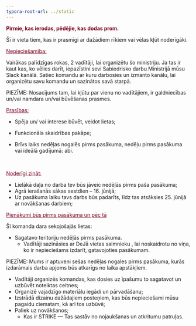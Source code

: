 ```yaml
---
typora-root-url: ../static
---
```


<span style="color:#77011e;">**Pirmie, kas ierodas, pēdējie, kas dodas prom.**</span>

Šī ir vieta tiem, kas ir prasmīgi ar dažādiem rīkiem vai vēlas kļūt noderīgāki.





<span style="color:#77011e;"><u>Nepieciešamība:</u></span>

Vairākas palīdzīgas rokas, 2 vadītāji, lai organizētu šo ministriju. Ja tas ir kaut kas, ko vēlies darīt, iepazīstini sevi Sabiedrisko darbu Ministrijā mūsu Slack kanālā. Satiec komandu ar kuru darbosies  un izmanto kanālu, lai organizētu savu komandu un sazinātos savā starpā.

PIEZĪME: Nosacījums tam, lai kļūtu par vienu no vadītājiem, ir galdniecības un/vai namdara un/vai būvēšanas prasmes.



<span style="color:#77011e;"><u>Prasības:</u></span>

- Spēja un/ vai interese būvēt, veidot lietas;

- Funkcionāla skaidrības pakāpe;

- Brīvs laiks nedēļas nogalēs pirms pasākuma, nedēļu pirms pasākuma vai ideālā gadījumā: abi.

  ​

<span style="color:#77011e;"><u>Noderīgi zināt:</u></span>

- Lielākā daļa no darba tev būs jāveic nedēļās pirms paša pasākuma;
- Agrā ierašanās sākas sestdien – 16. jūnijā;
- Uz pasākuma laiku tavs darbs būs padarīts, līdz tas atsāksies 25. jūnijā ar novākšanas darbiem;



<span style="color:#77011e;"><u>Pienākumi būs pirms pasākuma un pēc tā</u></span>

Šī komanda dara sekojošajās lietas:

- Sagatavo teritoriju nedēļās pirms pasākuma.
  - Vadītāji sazināsies ar DeJā vietas saimnieku , lai noskaidrotu no viņa, ko ir nepieciešams izdarīt, gatavojoties pasākumam.

PIEZĪME: Mums ir aptuveni sešas nedēļas nogales pirms pasākuma, kurās izdarāmais darba apjoms būs atkarīgs no laika apstākļiem.

- Vadītāji organizēs komandas, kas dosies uz īpašumu to sagatavot un uzbūvēt noteiktas celtnes;
- Organizē vajadzīgo materiālu iegādi un pārvadāšanu;
- Izstrādā dizainu dažādajiem posteņiem, kas būs nepieciešami mūsu pagaidu ciematam, kā arī tos uzbūvē;
- Paliek uz novākšanos;
  - Kas ir STRIKE — Tas sastāv no nojaukšanas un atkritumu patruļas.

